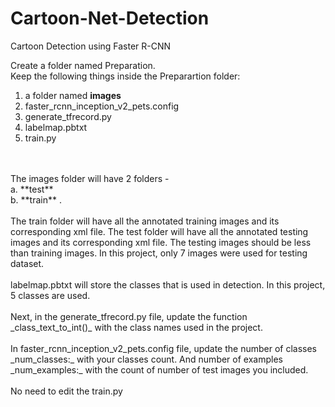# Cartoon-Net-Detection
Cartoon Detection using Faster R-CNN

Create a folder named Preparation. <br>
Keep the following things inside the Preparartion folder:<br>
1. a folder named **images** <br>
2. faster_rcnn_inception_v2_pets.config<br>
3. generate_tfrecord.py<br>
4. labelmap.pbtxt<br>
5. train.py<br>
<br>
<br>
The images folder will have 2 folders - <br> a. **test** <br>  b. **train** .
<br><br>
The train folder will have all the annotated training images and its corresponding xml file.
The test folder will have all the annotated testing images and its corresponding xml file.
The testing images should be less than training images. In this project, only 7 images were used for testing dataset.
<br><br>
labelmap.pbtxt will store the classes that is used in detection. In this project, 5 classes are used.
<br><br>
Next, in the generate_tfrecord.py file, update the function _class_text_to_int()_ with the class names used in the project. 
<br><br>
In faster_rcnn_inception_v2_pets.config file, update the number of classes _num_classes:_ with your classes count. And number of examples _num_examples:_ with the count of number of test images you included.
<br><br>
No need to edit the train.py
